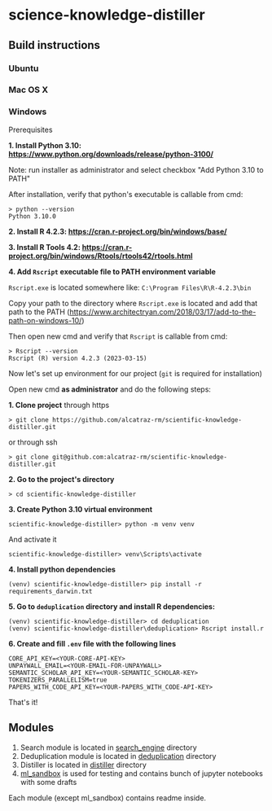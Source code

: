 # science-knowledge-distiller

## Build instructions

### Ubuntu

### Mac OS X

### Windows

Prerequisites

**1. Install Python 3.10: https://www.python.org/downloads/release/python-3100/**

Note: run installer as administrator and select checkbox "Add Python 3.10 to PATH"

After installation, verify that python's executable is callable from cmd:
```console
> python --version
Python 3.10.0

```

**2. Install R 4.2.3: https://cran.r-project.org/bin/windows/base/**

**3. Install R Tools 4.2: https://cran.r-project.org/bin/windows/Rtools/rtools42/rtools.html**

**4. Add `Rscript` executable file to PATH environment variable**

`Rscript.exe` is located somewhere like: `C:\Program Files\R\R-4.2.3\bin`

Copy your path to the directory where `Rscript.exe` is located and add that path to the PATH (https://www.architectryan.com/2018/03/17/add-to-the-path-on-windows-10/)

Then open new cmd and verify that `Rscript` is callable from cmd:
```console
> Rscript --version
Rscript (R) version 4.2.3 (2023-03-15)

```

Now let's set up environment for our project (`git` is required for installation)

Open new cmd **as administrator** and do the following steps:

**1. Clone project**
through https
```console
> git clone https://github.com/alcatraz-rm/scientific-knowledge-distiller.git
```
or through ssh
```console
> git clone git@github.com:alcatraz-rm/scientific-knowledge-distiller.git
```

**2. Go to the project's directory**
```console
> cd scientific-knowledge-distiller
```

**3. Create Python 3.10 virtual environment**
```console
scientific-knowledge-distiller> python -m venv venv
```

And activate it
```console
scientific-knowledge-distiller> venv\Scripts\activate
```

**4. Install python dependencies**
```console
(venv) scientific-knowledge-distiller> pip install -r requirements_darwin.txt
```

**5. Go to `deduplication` directory and install R dependencies:**
```console
(venv) scientific-knowledge-distiller> cd deduplication
(venv) scientific-knowledge-distiller\deduplication> Rscript install.r
```

**6. Create and fill `.env` file with the following lines**
```console
CORE_API_KEY=<YOUR-CORE-API-KEY>
UNPAYWALL_EMAIL=<YOUR-EMAIL-FOR-UNPAYWALL>
SEMANTIC_SCHOLAR_API_KEY=<YOUR-SEMANTIC_SCHOLAR-KEY>
TOKENIZERS_PARALLELISM=true
PAPERS_WITH_CODE_API_KEY=<YOUR-PAPERS_WITH_CODE-API-KEY>
```

That's it!

## Modules

1. Search module is located in [search_engine](./search_engine) directory
2. Deduplication module is located in [deduplication](./deduplication) directory
3. Distiller is located in [distiller](./distiller) directory
4. [ml_sandbox](./ml_sandbox) is used for testing and contains bunch of jupyter notebooks with some drafts

Each module (except ml_sandbox) contains readme inside.
